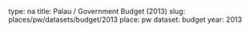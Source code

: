 type: na
title: Palau / Government Budget (2013)
slug: places/pw/datasets/budget/2013
place: pw
dataset: budget
year: 2013
